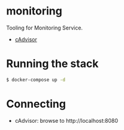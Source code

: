 # monitoring

Tooling for Monitoring Service.

* [cAdvisor](https://github.com/google/cadvisor)

# Running the stack

```bash
$ docker-compose up -d
```

# Connecting

* cAdvisor: browse to http://localhost:8080
